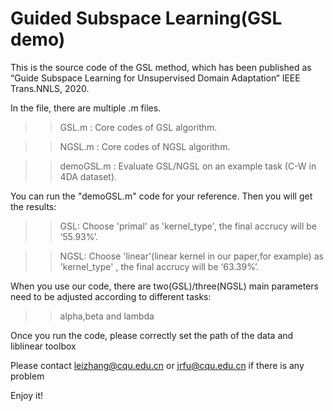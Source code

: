 Guided Subspace Learning(GSL demo)
=======================================
This is the source code of the GSL method, which has been published as “Guide Subspace Learning for Unsupervised Domain Adaptation“ IEEE Trans.NNLS, 2020.

In the file, there are multiple .m files.

>>GSL.m : Core codes of GSL algorithm.

>>NGSL.m : Core codes of NGSL algorithm.

>>demoGSL.m : Evaluate GSL/NGSL on an example task (C-W in 4DA dataset).

You can run the "demoGSL.m" code for your reference.  Then you will get the results:

>>GSL: Choose 'primal' as 'kernel_type', the final accrucy will be ‘55.93%’.

>>NGSL: Choose 'linear'(linear kernel in our paper,for example) as 'kernel_type' , the final accrucy will be ‘63.39%’.

When you use our code, there are two(GSL)/three(NGSL) main parameters need to be adjusted according to different tasks:
>>alpha,beta and lambda 

Once you run the code, please correctly set the path of the data and liblinear toolbox

Please contact leizhang@cqu.edu.cn or jrfu@cqu.edu.cn if there is any problem

Enjoy it!
